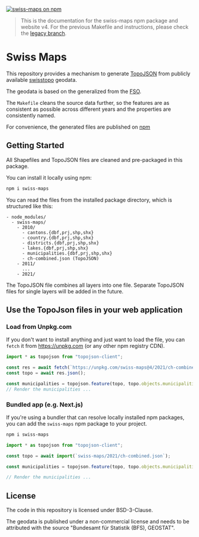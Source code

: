[![swiss-maps on npm](https://shields.io/npm/v/swiss-maps)](https://www.npmjs.com/package/swiss-maps)

> This is the documentation for the swiss-maps npm package and website v4.
> For the previous Makefile and instructions, please check the [legacy branch](https://github.com/interactivethings/swiss-maps/tree/legacy).

# Swiss Maps

This repository provides a mechanism to generate [TopoJSON](https://github.com/mbostock/topojson) from publicly available [swisstopo](https://www.swisstopo.admin.ch/) geodata.

The geodata is based on the generalized from the [FSO](https://www.bfs.admin.ch/bfs/en/home/services/geostat/swiss-federal-statistics-geodata/administrative-boundaries/generalized-boundaries-local-regional-authorities.html).

The `Makefile` cleans the source data further, so the features are as consistent as possible across different years and the properties are consistently named.

For convenience, the generated files are published on [npm](https://www.npmjs.com/package/swiss-maps)

## Getting Started

All Shapefiles and TopoJSON files are cleaned and pre-packaged in this package.

You can install it locally using npm:

```sh
npm i swiss-maps
```

You can read the files from the installed package directory, which is structured like this:

```
- node_modules/
  - swiss-maps/
    - 2010/
      - cantons.{dbf,prj,shp,shx}
      - country.{dbf,prj,shp,shx}
      - districts.{dbf,prj,shp,shx}
      - lakes.{dbf,prj,shp,shx}
      - municipalities.{dbf,prj,shp,shx}
      - ch-combined.json (TopoJSON)
    - 2011/
      ...
    - 2021/
```

The TopoJSON file combines all layers into one file. Separate TopoJSON files for single layers will be added in the future.

## Use the TopoJson files in your web application

### Load from Unpkg.com

If you don't want to install anything and just want to load the file, you can `fetch` it from https://unpkg.com (or any other npm registry CDN).

```js
import * as topojson from "topojson-client";

const res = await fetch(`https://unpkg.com/swiss-maps@4/2021/ch-combined.json`);
const topo = await res.json();

const municipalities = topojson.feature(topo, topo.objects.municipalities);
// Render the municipalities ...
```

### Bundled app (e.g. Next.js)

If you're using a bundler that can resolve locally installed npm packages, you can add the `swiss-maps` npm package to your project.

```sh
npm i swiss-maps
```

```js
import * as topojson from "topojson-client";

const topo = await import(`swiss-maps/2021/ch-combined.json`);

const municipalities = topojson.feature(topo, topo.objects.municipalities);

// Render the municipalities ...
```

## License

The code in this repository is licensed under BSD-3-Clause.

The geodata is published under a non-commercial license and needs to be attributed with the source "Bundesamt für Statistik (BFS), GEOSTAT".
